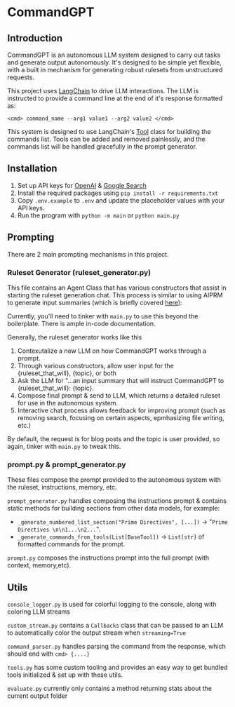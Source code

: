 # CommandGPT

## Introduction
CommandGPT is an autonomous LLM system designed to carry out tasks and generate output autonomously. It's designed to be simple yet flexible, with a built in mechanism for generating robust rulesets from unstructured requests.

This project uses [LangChain](https://github.com/hwchase17/langchain) to drive LLM interactions. The LLM is instructed to provide a command line at the end of it's response formatted as:
```
<cmd> command_name --arg1 value1 --arg2 value2 </cmd>
```

This system is designed to use LangChain's [Tool](https://python.langchain.com/en/latest/modules/agents/tools/custom_tools.html) class for building the commands list. Tools can be added and removed painlessly, and the commands list will be handled gracefully in the prompt generator.

## Installation
1. Set up API keys for [OpenAI](https://platform.openai.com/account/api-keys) & [Google Search](https://github.com/hwchase17/langchain/blob/master/docs/modules/agents/tools/examples/google_search.ipynb) 
2. Install the required packages using
`pip install -r requirements.txt`
3. Copy `.env.example` to `.env` and update the placeholder values with your API keys.
4. Run the program with `python -m main` or `python main.py`

## Prompting
There are 2 main prompting mechanisms in this project. 

### Ruleset Generator (ruleset_generator.py)
This file contains an Agent Class that has various constructors that assist in starting the ruleset generation chat. This process is similar to using AIPRM to generate input summaries (which is briefly covered [here](https://medium.com/@Jstnwrds55/a-prompt-template-for-generating-autogpt-input-summaries-with-chatgpt-a98388059673)):

Currently, you'll need to tinker with `main.py` to use this beyond the boilerplate. There is ample in-code documentation.

Generally, the ruleset generator works like this
1. Contexutalize a new LLM on how CommandGPT works through a prompt.
2. Through various constructors, allow user input for the {ruleset_that_will}, {topic}, or both
3. Ask the LLM for "...an input summary that will instruct CommandGPT to {ruleset_that_will}: {topic}.
4. Compose final prompt & send to LLM, which returns a detailed ruleset for use in the autonomous system.
5. Interactive chat process allows feedback for improving prompt (such as removing search, focusing on certain aspects, epmhasizing file writing, etc.)

By default, the request is for blog posts and the topic is user provided, so again, tinker with `main.py` to tweak this.

### prompt.py & prompt_generator.py
These files compose the prompt provided to the autonomous system with the ruleset, instructions, memory, etc.

`prompt_generator.py` handles composing the instructions prompt & contains static methods for building sections from other data models, for example:
- `_generate_numbered_list_section("Prime Directives", [...])` -> "`Prime Directives \n\n1...\n2...`".
- `_generate_commands_from_tools(List[BaseTool])` -> `List[str]` of formatted commands for the prompt.

`prompt.py` composes the instructions prompt into the full prompt (with context, memory,etc).

## Utils
`console_logger.py` is used for colorful logging to the console, along with coloring LLM streams

`custom_stream.py` contains a `Callbacks` class that can be passed to an LLM to automatically color the output stream when `streaming=True` 

`command_parser.py` handles parsing the command from the response, which should end with ```cmd> {....}```

`tools.py` has some custom tooling and provides an easy way to get bundled tools initialized & set up with these utils.

`evaluate.py` currently only contains a method returning stats about the current output folder
